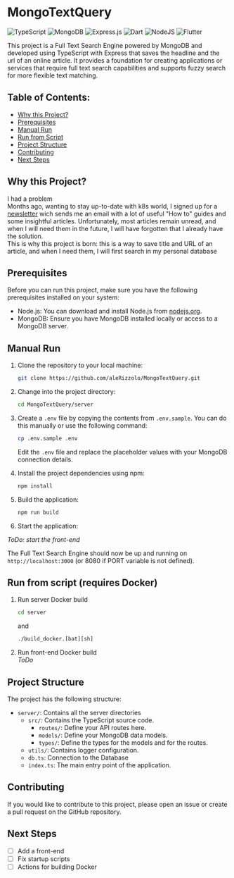 # MongoTextQuery

![TypeScript](https://img.shields.io/badge/typescript-%23007ACC.svg?style=for-the-badge&logo=typescript&logoColor=white)
![MongoDB](https://img.shields.io/badge/MongoDB-%234ea94b.svg?style=for-the-badge&logo=mongodb&logoColor=white)
![Express.js](https://img.shields.io/badge/express.js-%23404d59.svg?style=for-the-badge&logo=express&logoColor=%2361DAFB)
![Dart](https://img.shields.io/badge/dart-%230175C2.svg?style=for-the-badge&logo=dart&logoColor=white)
![NodeJS](https://img.shields.io/badge/node.js-6DA55F?style=for-the-badge&logo=node.js&logoColor=white)
![Flutter](https://img.shields.io/badge/Flutter-%2302569B.svg?style=for-the-badge&logo=Flutter&logoColor=white)<br>

This project is a Full Text Search Engine powered by MongoDB and developed using TypeScript with Express that saves the headline and the url of an online article. It provides a foundation for creating applications or services that require full text search capabilities and supports fuzzy search for more flexible text matching.

## Table of Contents:

- [Why this Project?](#why-this-project)
- [Prerequisites](#prerequisites)
- [Manual Run](#manual-run)
- [Run from Script](#run-from-script-requires-docker)
- [Project Structure](#project-structure)
- [Contributing](#contributing)
- [Next Steps](#next-steps)

## Why this Project?

I had a problem <br>Months ago, wanting to stay up-to-date with k8s world, I signed up for a [newsletter](https://learnk8s.io/learn-kubernetes-weekly) wich sends me an email with a lot of useful "How to" guides and some insightful articles. Unfortunately, most articles remain unread, and when I will need them in the future, I will have forgotten that I already have the solution.<br>This is why this project is born: this is a way to save title and URL of an article, and when I need them, I will first search in my personal database

## Prerequisites

Before you can run this project, make sure you have the following prerequisites installed on your system:

- Node.js: You can download and install Node.js from [nodejs.org](https://nodejs.org/).
- MongoDB: Ensure you have MongoDB installed locally or access to a MongoDB server.

## Manual Run

1. Clone the repository to your local machine:

   ```bash
   git clone https://github.com/aleRizzolo/MongoTextQuery.git
   ```

2. Change into the project directory:

   ```bash
   cd MongoTextQuery/server
   ```

3. Create a `.env` file by copying the contents from `.env.sample`. You can do this manually or use the following command:

   ```bash
   cp .env.sample .env
   ```

   Edit the `.env` file and replace the placeholder values with your MongoDB connection details.

4. Install the project dependencies using npm:

   ```bash
   npm install
   ```

5. Build the application:

   ```bash
   npm run build
   ```

6. Start the application:

_ToDo: start the front-end_

The Full Text Search Engine should now be up and running on `http://localhost:3000` (or 8080 if PORT variable is not defined).

## Run from script (requires Docker)

1. Run server Docker build<br>

   ```bash
   cd server
   ```

   and

   ```bash
   ./build_docker.[bat][sh]
   ```

2. Run front-end Docker build<br>
   _ToDo_

## Project Structure

The project has the following structure:

- `server/`: Contains all the server directories
  - `src/`: Contains the TypeScript source code.
    - `routes/`: Define your API routes here.
    - `models/`: Define your MongoDB data models.
    - `types/`: Define the types for the models and for the routes.
  - `utils/`: Contains logger configuration.
  - `db.ts`: Connection to the Database
  - `index.ts`: The main entry point of the application.

## Contributing

If you would like to contribute to this project, please open an issue or create a pull request on the GitHub repository.

## Next Steps

- [ ] Add a front-end
- [ ] Fix startup scripts
- [ ] Actions for building Docker
